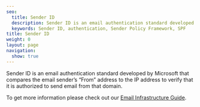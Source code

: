 ```yaml
---
seo:
  title: Sender ID
  description: Sender ID is an email authentication standard developed by Microsoft that compares the email sender’s “From” address to the IP address to verify that it is authorized to send email from that domain.
  keywords: Sender ID, authentication, Sender Policy Framework, SPF
title: Sender ID
weight: 0
layout: page
navigation:
  show: true
---
```


Sender ID is an email authentication standard developed by Microsoft that compares the email sender’s “From” address to the IP address to verify that it is authorized to send email from that domain.

To get more information please check out our [Email Infrastructure Guide](http://resources.sendgrid.com/email-infrastructure-guide/?mc=SendGrid%20Documentation).
